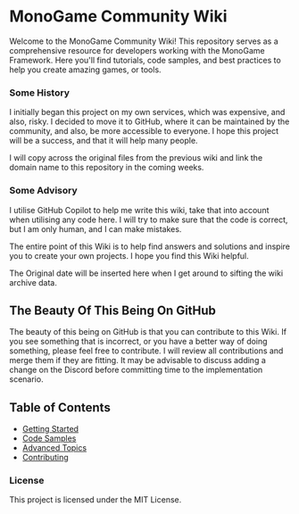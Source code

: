 # MonoGame Community Wiki

Welcome to the MonoGame Community Wiki! This repository serves as a comprehensive resource for developers working with the MonoGame Framework. Here you'll find tutorials, code samples, and best practices to help you create amazing games, or tools.

### Some History

I initially began this project on my own services, which was expensive, and also, risky. I decided to move it to GitHub, where it can be maintained by the community, and also, be more accessible to everyone. I hope this project will be a success, and that it will help many people.

I will copy across the original files from the previous wiki and link the domain name to this repository in the coming weeks.

### Some Advisory

I utilise GitHub Copilot to help me write this wiki, take that into account when utilising any code here. I will try to make sure that the code is correct, but I am only human, and I can make mistakes.

The entire point of this Wiki is to help find answers and solutions and inspire you to create your own projects. I hope you find this Wiki helpful.

The Original date will be inserted here when I get around to sifting the wiki archive data.

## The Beauty Of This Being On GitHub

The beauty of this being on GitHub is that you can contribute to this Wiki. If you see something that is incorrect, or you have a better way of doing something, please feel free to contribute. I will review all contributions and merge them if they are fitting. It may be advisable to discuss adding a change on the Discord before committing time to the implementation scenario.

## Table of Contents

- [Getting Started](docs/getting_started.md)
- [Code Samples](docs/code_samples.md)
- [Advanced Topics](docs/advanced_topics.md)
- [Contributing](CONTRIBUTING.md)

### License

This project is licensed under the MIT License.
